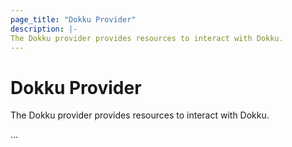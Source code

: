 ```yaml
---
page_title: "Dokku Provider"
description: |-
The Dokku provider provides resources to interact with Dokku.
---
```


# Dokku Provider

The Dokku provider provides resources to interact with Dokku.

...